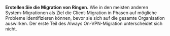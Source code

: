 **Erstellen Sie die Migration von Ringen.** Wie in den meisten anderen System-Migrationen als Ziel die Client-Migration in Phasen auf mögliche Probleme identifizieren können, bevor sie sich auf die gesamte Organisation auswirken. Der erste Teil des Always On-VPN-Migration unterscheidet sich nicht.